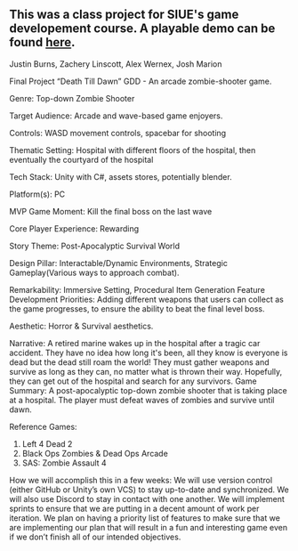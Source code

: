 ## This was a class project for SIUE's game developement course. A playable demo can be found [here](https://squatchout.itch.io/deathtildawn).


Justin Burns, Zachery Linscott, Alex Wernex, Josh Marion

Final Project “Death Till Dawn” GDD - An arcade zombie-shooter game.


Genre: Top-down Zombie Shooter

Target Audience: Arcade and wave-based game enjoyers.

Controls: WASD movement controls, spacebar for shooting

Thematic Setting: Hospital with different floors of the hospital, then eventually the courtyard of
the hospital

Tech Stack: Unity with C#, assets stores, potentially blender.

Platform(s): PC

MVP Game Moment: Kill the final boss on the last wave

Core Player Experience: Rewarding

Story Theme: Post-Apocalyptic Survival World

Design Pillar: Interactable/Dynamic Environments, Strategic Gameplay(Various ways to
approach combat).

Remarkability: Immersive Setting, Procedural Item Generation
Feature Development Priorities: Adding different weapons that users can collect as the game
progresses, to ensure the ability to beat the final level boss.

Aesthetic: Horror & Survival aesthetics.

Narrative: A retired marine wakes up in the hospital after a tragic car accident. They have no
idea how long it's been, all they know is everyone is dead but the dead still roam the world!
They must gather weapons and survive as long as they can, no matter what is thrown their way.
Hopefully, they can get out of the hospital and search for any survivors.
Game Summary: A post-apocalyptic top-down zombie shooter that is taking place at a hospital.
The player must defeat waves of zombies and survive until dawn.

Reference Games:
1. Left 4 Dead 2
2. Black Ops Zombies & Dead Ops Arcade
3. SAS: Zombie Assault 4
   
How we will accomplish this in a few weeks: We will use version control (either GitHub or
Unity’s own VCS) to stay up-to-date and synchronized. We will also use Discord to stay in
contact with one another. We will implement sprints to ensure that we are putting in a decent
amount of work per iteration. We plan on having a priority list of features to make sure that we
are implementing our plan that will result in a fun and interesting game even if we don’t finish all
of our intended objectives.
